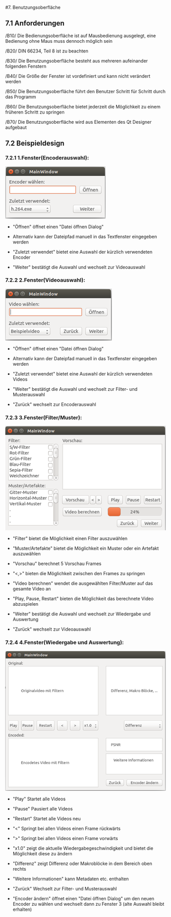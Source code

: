 #7. Benutzungsoberfläche

## 7.1 Anforderungen

/B10/ Die Bedienungsoberfläche ist auf Mausbedienung ausgelegt, eine Bedienung ohne Maus muss dennoch möglich sein

/B20/ DIN 66234, Teil 8 ist zu beachten

/B30/ Die Benutzungsoberfläche besteht aus mehreren aufeinander folgenden Fenstern

/B40/ Die Größe der Fenster ist vordefiniert und kann nicht verändert werden

/B50/ Die Benutzungsoberfläche führt den Benutzer Schritt für Schritt durch das Programm

/B60/ Die Benutzungsoberfläche bietet jederzeit die Möglichkeit zu einem früheren Schritt zu springen

/B70/ Die Benutzungsoberfläche wird aus Elementen des Qt Designer aufgebaut 


## 7.2 Beispieldesign


### 7.2.1 1.Fenster(Encoderauswahl):
![Encoderauswahlfenster](GUI_Entwurf_1/GUI_1.png)

* "Öffnen" öffnet einen "Datei öffnen Dialog"

* Alternativ kann der Dateipfad manuell in das Textfenster eingegeben werden

* "Zuletzt verwendet" bietet eine Auswahl der kürzlich verwendeten Encoder

* "Weiter" bestätigt die Auswahl und wechselt zur Videoauswahl


### 7.2.2 2.Fenster(Videoauswahl):
![Videoauswahlfenster](GUI_Entwurf_1/GUI_2.png)

* "Öffnen" öffnet einen "Datei öffnen Dialog"

* Alternativ kann der Dateipfad manuell in das Textfenster eingegeben werden

* "Zuletzt verwendet" bietet eine Auswahl der kürzlich verwendeten Videos

* "Weiter" bestätigt die Auswahl und wechselt zur Filter- und Musterauswahl

* "Zurück" wechselt zur Encoderauswahl


### 7.2.3 3.Fenster(Filter/Muster):
![Filter/Muster](GUI_Entwurf_1/GUI_3.png)

* "Filter" bietet die Möglichkeit einen Filter auszuwählen

* "Muster/Artefakte" bietet die Möglichkeit ein Muster oder ein Artefakt auszuwählen

* "Vorschau" berechnet 5 Vorschau Frames

* "<,>" bieten die Möglichkeit zwischen den Frames zu springen

* "Video berechnen" wendet die ausgewählten Filter/Muster auf das gesamte Video an

* "Play, Pause, Restart" bieten die Möglichkeit das berechnete Video abzuspielen

* "Weiter" bestätigt die Auswahl und wechselt zur Wiedergabe und Auswertung

* "Zurück" wechselt zur Videoauswahl


### 7.2.4 4.Fenster(Wiedergabe und Auswertung):
![Wiedergabe und Auswertung](GUI_Entwurf_1/GUI_4.png)

* "Play" Startet alle Videos

* "Pause" Pausiert alle Videos

* "Restart" Startet alle Videos neu

* "<" Springt bei allen Videos einen Frame rückwärts

* ">" Springt bei allen Videos einen Frame vorwärts

* "x1.0" zeigt die aktuelle Wiedergabegeschwindigkeit und bietet die Möglichkeit diese zu ändern

* "Differenz" zeigt Differenz oder Makroblöcke in dem Bereich oben rechts

* "Weitere Informationen" kann Metadaten etc. enthalten

* "Zurück" Wechselt zur Filter- und Musterauswahl

* "Encoder ändern" öffnet einen "Datei öffnen Dialog" um den neuen Encoder zu wählen und wechselt dann zu Fenster 3 (alte Auswahl bleibt erhalten)




